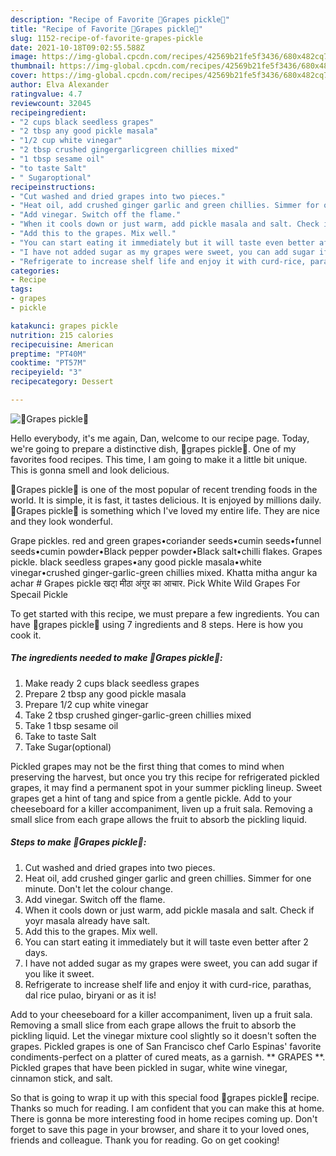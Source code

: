 ```yaml
---
description: "Recipe of Favorite 🍇Grapes pickle🍇"
title: "Recipe of Favorite 🍇Grapes pickle🍇"
slug: 1152-recipe-of-favorite-grapes-pickle
date: 2021-10-18T09:02:55.588Z
image: https://img-global.cpcdn.com/recipes/42569b21fe5f3436/680x482cq70/grapes-pickle-recipe-main-photo.jpg
thumbnail: https://img-global.cpcdn.com/recipes/42569b21fe5f3436/680x482cq70/grapes-pickle-recipe-main-photo.jpg
cover: https://img-global.cpcdn.com/recipes/42569b21fe5f3436/680x482cq70/grapes-pickle-recipe-main-photo.jpg
author: Elva Alexander
ratingvalue: 4.7
reviewcount: 32045
recipeingredient:
- "2 cups black seedless grapes"
- "2 tbsp any good pickle masala"
- "1/2 cup white vinegar"
- "2 tbsp crushed gingergarlicgreen chillies mixed"
- "1 tbsp sesame oil"
- "to taste Salt"
- " Sugaroptional"
recipeinstructions:
- "Cut washed and dried grapes into two pieces."
- "Heat oil, add crushed ginger garlic and green chillies. Simmer for one minute. Don&#39;t let the colour change."
- "Add vinegar. Switch off the flame."
- "When it cools down or just warm, add pickle masala and salt. Check if yoyr masala already have salt."
- "Add this to the grapes. Mix well."
- "You can start eating it immediately but it will taste even better after 2 days."
- "I have not added sugar as my grapes were sweet, you can add sugar if you like it sweet."
- "Refrigerate to increase shelf life and enjoy it with curd-rice, parathas, dal rice pulao, biryani or as it is!"
categories:
- Recipe
tags:
- grapes
- pickle

katakunci: grapes pickle 
nutrition: 215 calories
recipecuisine: American
preptime: "PT40M"
cooktime: "PT57M"
recipeyield: "3"
recipecategory: Dessert

---
```



![🍇Grapes pickle🍇](https://img-global.cpcdn.com/recipes/42569b21fe5f3436/680x482cq70/grapes-pickle-recipe-main-photo.jpg)

Hello everybody, it's me again, Dan, welcome to our recipe page. Today, we're going to prepare a distinctive dish, 🍇grapes pickle🍇. One of my favorites food recipes. This time, I am going to make it a little bit unique. This is gonna smell and look delicious.

🍇Grapes pickle🍇 is one of the most popular of recent trending foods in the world. It is simple, it is fast, it tastes delicious. It is enjoyed by millions daily. 🍇Grapes pickle🍇 is something which I've loved my entire life. They are nice and they look wonderful.

Grape pickles. red and green grapes•coriander seeds•cumin seeds•funnel seeds•cumin powder•Black pepper powder•Black salt•chilli flakes. Grapes pickle. black seedless grapes•any good pickle masala•white vinegar•crushed ginger-garlic-green chillies mixed. Khatta mitha angur ka achar # Grapes pickle खटा् मीठा अंगुर का आचार. Pick White Wild Grapes For Specail Pickle


To get started with this recipe, we must prepare a few ingredients. You can have 🍇grapes pickle🍇 using 7 ingredients and 8 steps. Here is how you cook it.

<!--inarticleads1-->

##### The ingredients needed to make 🍇Grapes pickle🍇:

1. Make ready 2 cups black seedless grapes
1. Prepare 2 tbsp any good pickle masala
1. Prepare 1/2 cup white vinegar
1. Take 2 tbsp crushed ginger-garlic-green chillies mixed
1. Take 1 tbsp sesame oil
1. Take to taste Salt
1. Take  Sugar(optional)


Pickled grapes may not be the first thing that comes to mind when preserving the harvest, but once you try this recipe for refrigerated pickled grapes, it may find a permanent spot in your summer pickling lineup. Sweet grapes get a hint of tang and spice from a gentle pickle. Add to your cheeseboard for a killer accompaniment, liven up a fruit sala. Removing a small slice from each grape allows the fruit to absorb the pickling liquid. 

<!--inarticleads2-->

##### Steps to make 🍇Grapes pickle🍇:

1. Cut washed and dried grapes into two pieces.
1. Heat oil, add crushed ginger garlic and green chillies. Simmer for one minute. Don&#39;t let the colour change.
1. Add vinegar. Switch off the flame.
1. When it cools down or just warm, add pickle masala and salt. Check if yoyr masala already have salt.
1. Add this to the grapes. Mix well.
1. You can start eating it immediately but it will taste even better after 2 days.
1. I have not added sugar as my grapes were sweet, you can add sugar if you like it sweet.
1. Refrigerate to increase shelf life and enjoy it with curd-rice, parathas, dal rice pulao, biryani or as it is!


Add to your cheeseboard for a killer accompaniment, liven up a fruit sala. Removing a small slice from each grape allows the fruit to absorb the pickling liquid. Let the vinegar mixture cool slightly so it doesn&#39;t soften the grapes. Pickled grapes is one of San Francisco chef Carlo Espinas&#39; favorite condiments-perfect on a platter of cured meats, as a garnish. ** GRAPES **. Pickled grapes that have been pickled in sugar, white wine vinegar, cinnamon stick, and salt. 

So that is going to wrap it up with this special food 🍇grapes pickle🍇 recipe. Thanks so much for reading. I am confident that you can make this at home. There is gonna be more interesting food in home recipes coming up. Don't forget to save this page in your browser, and share it to your loved ones, friends and colleague. Thank you for reading. Go on get cooking!
